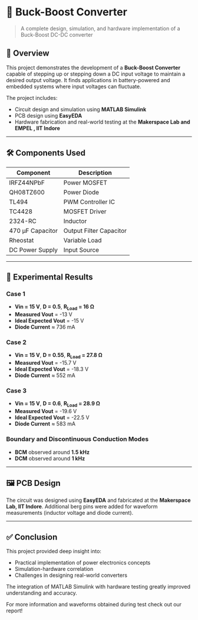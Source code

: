 # 🔋 Buck-Boost Converter

> A complete design, simulation, and hardware implementation of a Buck-Boost DC-DC converter

## 📘 Overview

This project demonstrates the development of a **Buck-Boost Converter** capable of stepping up or stepping down a DC input voltage to maintain a desired output voltage. It finds applications in battery-powered and embedded systems where input voltages can fluctuate.

The project includes:
- Circuit design and simulation using **MATLAB Simulink**
- PCB design using **EasyEDA**
- Hardware fabrication and real-world testing at the **Makerspace Lab and EMPEL , IIT Indore**

---

## 🛠️ Components Used

| Component            | Description                     |
|----------------------|---------------------------------|
| IRFZ44NPbF           | Power MOSFET                    |
| QH08TZ600            | Power Diode                     |
| TL494                | PWM Controller IC               |
| TC4428               | MOSFET Driver                   |
| 2324-RC              | Inductor                        |
| 470 µF Capacitor     | Output Filter Capacitor         |
| Rheostat             | Variable Load                   |
| DC Power Supply      | Input Source                    |

---


## 🧪 Experimental Results

### Case 1
- **Vin = 15 V**, **D = 0.5**, **R<sub>Load</sub> = 16 Ω**
- **Measured Vout** = -13 V
- **Ideal Expected Vout** = -15 V
- **Diode Current** ≈ 736 mA  

### Case 2
- **Vin = 15 V**, **D = 0.55**, **R<sub>Load</sub> = 27.8 Ω**
- **Measured Vout** = -15.7 V
- **Ideal Expected Vout** = -18.3 V 
- **Diode Current** ≈ 552 mA  

### Case 3
- **Vin = 15 V**, **D = 0.6**, **R<sub>Load</sub> = 28.9 Ω**
- **Measured Vout** = -19.6 V
- **Ideal Expected Vout** = -22.5 V  
- **Diode Current** ≈ 583 mA  

### Boundary and Discontinuous Conduction Modes
- **BCM** observed around **1.5 kHz**
- **DCM** observed around **1 kHz**

---

## 🖼️ PCB Design

The circuit was designed using **EasyEDA** and fabricated at the **Makerspace Lab, IIT Indore**. Additional berg pins were added for waveform measurements (inductor voltage and diode current).

---

## ✅ Conclusion

This project provided deep insight into:
- Practical implementation of power electronics concepts
- Simulation-hardware correlation
- Challenges in designing real-world converters

The integration of MATLAB Simulink with hardware testing greatly improved understanding and accuracy.

For more information and waveforms obtained during test check out our report!



